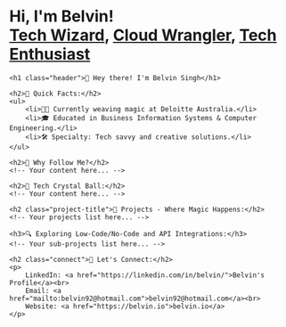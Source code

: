 <h1>Hi, I'm Belvin! <br/><a href="https://github.com/belvin92">Tech Wizard</a>, <a href="https://www.linkedin.com/in/belvin/">Cloud Wrangler</a>, <a href="https://www.youtube.com/c/joshmadakor">Tech Enthusiast</a></h1>


    <h1 class="header">👋 Hey there! I'm Belvin Singh</h1>

    <h2>🚀 Quick Facts:</h2>
    <ul>
        <li>👨‍💻 Currently weaving magic at Deloitte Australia.</li>
        <li>🎓 Educated in Business Information Systems & Computer Engineering.</li>
        <li>🛠️ Specialty: Tech savvy and creative solutions.</li>
    </ul>

    <h2>🌟 Why Follow Me?</h2>
    <!-- Your content here... -->

    <h2>🔮 Tech Crystal Ball:</h2>
    <!-- Your content here... -->

    <h2 class="project-title">🚀 Projects - Where Magic Happens:</h2>
    <!-- Your projects list here... -->

    <h3>🔍 Exploring Low-Code/No-Code and API Integrations:</h3>
    <!-- Your sub-projects list here... -->

    <h2 class="connect">🤝 Let's Connect:</h2>
    <p>
        LinkedIn: <a href="https://linkedin.com/in/belvin/">Belvin's Profile</a><br>
        Email: <a href="mailto:belvin92@hotmail.com">belvin92@hotmail.com</a><br>
        Website: <a href="https://belvin.io">belvin.io</a>
    </p>

</body>
</html>
